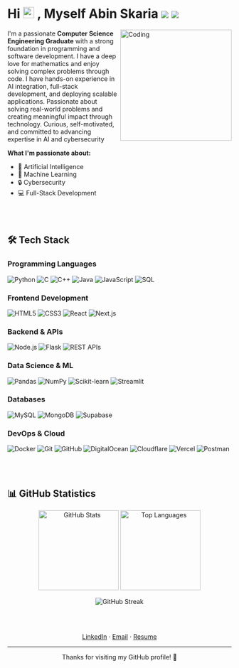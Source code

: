 <h1 class="casual-font">Hi <img src="https://media.giphy.com/media/hvRJCLFzcasrR4ia7z/giphy.gif" width="25px"> , Myself Abin Skaria  <img src="https://img.shields.io/github/followers/Abin-28?label=Follow&style=social"> <img src="https://komarev.com/ghpvc/?username=Abin-28&color=blue"> </h1>
<img align="right" alt="Coding" width="250" src="https://media.giphy.com/media/qgQUggAC3Pfv687qPC/giphy.gif">

I'm a passionate **Computer Science Engineering Graduate** with a strong foundation in programming and software development. I have a deep love for mathematics and enjoy solving complex problems through code. I have hands-on experience in AI integration, full-stack development, and deploying scalable applications. Passionate about solving real-world problems and creating meaningful impact through technology. Curious, self-motivated, and committed to advancing expertise in AI and cybersecurity

**What I'm passionate about:**
- 🤖 Artificial Intelligence
- 🧮 Machine Learning
- 🔒 Cybersecurity 
- 💻 Full-Stack Development

<br><br>

## 🛠️ Tech Stack

### Programming Languages
![Python](https://img.shields.io/badge/Python-3776AB?style=for-the-badge&logo=python&logoColor=white)
![C](https://img.shields.io/badge/C-00599C?style=for-the-badge&logo=c&logoColor=white)
![C++](https://img.shields.io/badge/C%2B%2B-00599C?style=for-the-badge&logo=c%2B%2B&logoColor=white)
![Java](https://img.shields.io/badge/Java-ED8B00?style=for-the-badge&logo=openjdk&logoColor=white)
![JavaScript](https://img.shields.io/badge/JavaScript-F7DF1E?style=for-the-badge&logo=javascript&logoColor=black)
![SQL](https://img.shields.io/badge/SQL-4479A1?style=for-the-badge&logo=mysql&logoColor=white)

### Frontend Development
![HTML5](https://img.shields.io/badge/HTML5-E34F26?style=for-the-badge&logo=html5&logoColor=white)
![CSS3](https://img.shields.io/badge/CSS3-1572B6?style=for-the-badge&logo=css3&logoColor=white)
![React](https://img.shields.io/badge/React-20232A?style=for-the-badge&logo=react&logoColor=61DAFB)
![Next.js](https://img.shields.io/badge/Next.js-000000?style=for-the-badge&logo=next.js&logoColor=white)

### Backend & APIs
![Node.js](https://img.shields.io/badge/Node.js-43853D?style=for-the-badge&logo=node.js&logoColor=white)
![Flask](https://img.shields.io/badge/Flask-000000?style=for-the-badge&logo=flask&logoColor=white)
![REST APIs](https://img.shields.io/badge/REST%20APIs-02569B?style=for-the-badge&logo=swagger&logoColor=white)

### Data Science & ML
![Pandas](https://img.shields.io/badge/Pandas-150458?style=for-the-badge&logo=pandas&logoColor=white)
![NumPy](https://img.shields.io/badge/NumPy-013243?style=for-the-badge&logo=numpy&logoColor=white)
![Scikit-learn](https://img.shields.io/badge/Scikit--learn-F7931E?style=for-the-badge&logo=scikit-learn&logoColor=white)
![Streamlit](https://img.shields.io/badge/Streamlit-FF4B4B?style=for-the-badge&logo=streamlit&logoColor=white)

### Databases
![MySQL](https://img.shields.io/badge/MySQL-4479A1?style=for-the-badge&logo=mysql&logoColor=white)
![MongoDB](https://img.shields.io/badge/MongoDB-4EA94B?style=for-the-badge&logo=mongodb&logoColor=white)
![Supabase](https://img.shields.io/badge/Supabase-3ECF8E?style=for-the-badge&logo=supabase&logoColor=white)

### DevOps & Cloud
![Docker](https://img.shields.io/badge/Docker-2496ED?style=for-the-badge&logo=docker&logoColor=white)
![Git](https://img.shields.io/badge/Git-F05032?style=for-the-badge&logo=git&logoColor=white)
![GitHub](https://img.shields.io/badge/GitHub-100000?style=for-the-badge&logo=github&logoColor=white)
![DigitalOcean](https://img.shields.io/badge/DigitalOcean-0080FF?style=for-the-badge&logo=digitalocean&logoColor=white)
![Cloudflare](https://img.shields.io/badge/Cloudflare-F38020?style=for-the-badge&logo=cloudflare&logoColor=white)
![Vercel](https://img.shields.io/badge/Vercel-000000?style=for-the-badge&logo=vercel&logoColor=white)
![Postman](https://img.shields.io/badge/Postman-FF6C37?style=for-the-badge&logo=postman&logoColor=white)

<br><br>

## 📊 GitHub Statistics

<p align="center">
  <img src="https://github-readme-stats.vercel.app/api?username=Abin-28&show_icons=true&theme=github_dark&hide_border=true&count_private=true" alt="GitHub Stats" height="180">
  <img src="https://github-readme-stats.vercel.app/api/top-langs/?username=Abin-28&layout=compact&theme=github_dark&hide_border=true" alt="Top Languages" height="180">
</p>

<p align="center">
  <img src="https://github-readme-streak-stats.herokuapp.com/?user=Abin-28&show_icons=true&theme=dark" alt="GitHub Streak">
</p>       

<br><br>

<p align=center>
 <a href="https://www.linkedin.com/in/abin-skaria">LinkedIn</a> · <a href="mailto:abinskaria28@gmail.com">Email</a> · <a href="https://github.com/Abin-28/Resume/blob/main/Abin_Skaria.pdf">Resume</a>
</p>

---

<p align=center>
Thanks for visiting my GitHub profile! 🚀
</p>